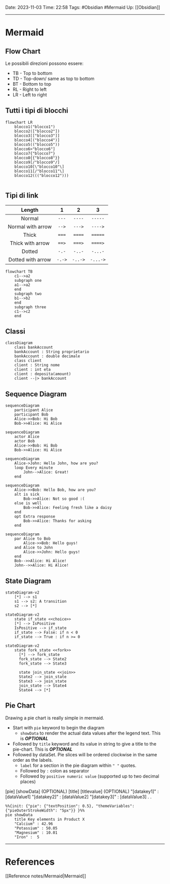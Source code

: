 Date: 2023-11-03
Time: 22:58
Tags: #Obsidian #Mermaid
Up: [[Obsidian]]

---
# Mermaid

## Flow Chart

Le possibili direzioni possono essere:
- TB - Top to bottom
- TD - Top-down/ same as top to bottom
- BT - Bottom to top
- RL - Right to left
- LR - Left to right

## Tutti i tipi di blocchi

``` mermaid
flowchart LR
	blocco1("blocco1")
	blocco2(["blocco2"])
	blocco3[["blocco3"]]
	blocco4[("blocco4")]
	blocco5(("blocco5"))
	blocco6>"blocco6"]
	blocco7{"blocco7"}
	blocco8{{"blocco8"}}
	blocco9[/"blocco9"/]
	blocco10[\"blocco10"\]
	blocco11[/"blocco11"\]
	blocco12((("blocco12")))
	
```

## Tipi di link

|      Length       |   1   |   2    |    3    |
|:-----------------:|:-----:|:------:|:-------:|
|      Normal       | `---` | `----` | `-----` |
| Normal with arrow | `-->` | `--->` | `---->` |
|       Thick       | `===` | `====` | `=====` |
| Thick with arrow  | `==>` | `===>` | `====>` |
|      Dotted       | `-.-` | `-..-` | `-...-` |
| Dotted with arrow | `-.->` | `-..->` | `-...->` |



``` mermaid
flowchart TB
    c1-->a2
    subgraph one
    a1-->a2
    end
    subgraph two
    b1-->b2
    end
    subgraph three
    c1-->c2
    end
```

## Classi

```mermaid
classDiagram
	class bankAccount
	bankAccount : String proprietario
	bankAccount : double decimale
	class client
	client : String nome
	client : int eta
	client : deposita(amount)
	client --|> bankAccount
```


## Sequence Diagram

``` mermaid
sequenceDiagram
    participant Alice
    participant Bob
    Alice->>Bob: Hi Bob
    Bob->>Alice: Hi Alice
```

``` mermaid
sequenceDiagram
    actor Alice
    actor Bob
    Alice->>Bob: Hi Bob
    Bob->>Alice: Hi Alice
```


``` mermaid
sequenceDiagram
    Alice->John: Hello John, how are you?
    loop Every minute
        John-->Alice: Great!
    end
```

``` mermaid
sequenceDiagram
    Alice->>Bob: Hello Bob, how are you?
    alt is sick
        Bob->>Alice: Not so good :(
    else is well
        Bob->>Alice: Feeling fresh like a daisy
    end
    opt Extra response
        Bob->>Alice: Thanks for asking
    end
```

``` mermaid
sequenceDiagram
    par Alice to Bob
        Alice->>Bob: Hello guys!
    and Alice to John
        Alice->>John: Hello guys!
    end
    Bob-->>Alice: Hi Alice!
    John-->>Alice: Hi Alice!
```


## State Diagram


``` mermaid LR
stateDiagram-v2
    [*] --> s1
    s1 --> s2: A transition
	s2 --> [*]
```

``` mermaid
stateDiagram-v2
    state if_state <<choice>>
    [*] --> IsPositive
    IsPositive --> if_state
    if_state --> False: if n < 0
    if_state --> True : if n >= 0
```

``` mermaid
stateDiagram-v2
    state fork_state <<fork>>
      [*] --> fork_state
      fork_state --> State2
      fork_state --> State3

      state join_state <<join>>
      State2 --> join_state
      State3 --> join_state
      join_state --> State4
      State4 --> [*]
```


## Pie Chart

Drawing a pie chart is really simple in mermaid.

- Start with `pie` keyword to begin the diagram
    - `showData` to render the actual data values after the legend text. This is **_OPTIONAL_**
- Followed by `title` keyword and its value in string to give a title to the pie-chart. This is **_OPTIONAL_**
- Followed by dataSet. Pie slices will be ordered clockwise in the same order as the labels.
    - `label` for a section in the pie diagram within `" "` quotes.
    - Followed by `:` colon as separator
    - Followed by `positive numeric value` (supported up to two decimal places)

[pie] [showData] (OPTIONAL) [title] [titlevalue] (OPTIONAL) "[datakey1]" : [dataValue1] "[datakey2]" : [dataValue2] "[datakey3]" : [dataValue3] . .

``` mermaid
%%{init: {"pie": {"textPosition": 0.5}, "themeVariables": {"pieOuterStrokeWidth": "5px"}} }%%
pie showData
    title Key elements in Product X
    "Calcium" : 42.96
    "Potassium" : 50.05
    "Magnesium" : 10.01
    "Iron" :  5
```

---
# References

[[Reference notes/Mermaid|Mermaid]]
